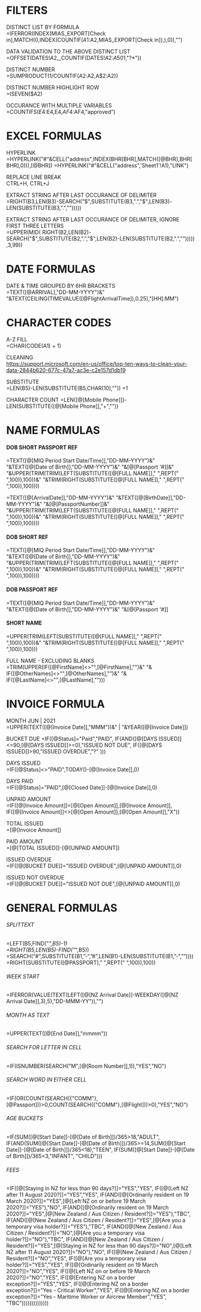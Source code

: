# FILTERS

DISTINCT LIST BY FORMULA  
=IFERROR(INDEX(MIAS_EXPORT[Check in],MATCH(0,INDEX(COUNTIF($A$1:A2,MIAS_EXPORT[Check in]),),0)),"")

DATA VALIDATION TO THE ABOVE DISTINCT LIST  
=OFFSET(DATES!$A$2,,,COUNTIF(DATES!$A$2:$A$501,"?*"))

DISTINCT NUMBER   
=SUMPRODUCT(1/COUNTIF($A$2:A2,A$2:A2))

DISTINCT NUMBER HIGHLIGHT ROW   
=ISEVEN($A2)

OCCURANCE WITH MULTIPLE VARIABLES   
=COUNTIFS($E$4:E4,E4,$AF$4:AF4,"approved")  

# EXCEL FORMULAS

HYPERLINK   
=HYPERLINK("#"&CELL("address",INDEX(BHR[BHR],MATCH([@BHR],BHR[BHR],0))),[@BHR])
=HYPERLINK("#"&CELL("address",'Sheet1'!A1),"LINK")

REPLACE LINE BREAK  
CTRL+H, CTRL+J

EXTRACT STRING AFTER LAST OCCURANCE OF DELIMITER   
=RIGHT(B3,LEN(B3)-SEARCH("$",SUBSTITUTE(B3,".","$",LEN(B3)-LEN(SUBSTITUTE(B3,".","")))))

EXTRACT STRING AFTER LAST OCCURANCE OF DELIMITER, IGNORE FIRST THREE LETTERS   
=UPPER(MID(
RIGHT(B2,LEN(B2)-SEARCH("$",SUBSTITUTE(B2,".","$",LEN(B2)-LEN(SUBSTITUTE(B2,".","")))))
,3,99))

# DATE FORMULAS   

DATE & TIME GROUPED BY 6HR BRACKETS  
=TEXT([@ARRIVAL],"DD-MM-YYYY")&" "&TEXT(CEILING(TIMEVALUE([@FlightArrivalTime]),0.25),"[HH]:MM")  

# CHARACTER CODES  

A-Z FILL    
=CHAR(CODE(A1) + 1)  

CLEANING   
https://support.microsoft.com/en-us/office/top-ten-ways-to-clean-your-data-2844b620-677c-47a7-ac3e-c2e157d1db19

SUBSTITUTE   
=LEN(B5)-LEN(SUBSTITUTE(B5,CHAR(10),"")) +1 

CHARACTER COUNT
=LEN([@[Mobile Phone]])-LEN(SUBSTITUTE([@[Mobile Phone]],"+",""))

# NAME FORMULAS

#### DOB SHORT PASSPORT REF
=TEXT([@[MIQ Period Start Date/Time]],"DD-MM-YYYY")&" "&TEXT([@[Date of Birth]],"DD-MM-YYYY")&" "&[@[Passport '#]]&" "&UPPER(TRIM(TRIM(LEFT(SUBSTITUTE([@[FULL NAME]]," ",REPT(" ",100)),100))&" "&TRIM(RIGHT(SUBSTITUTE([@[FULL NAME]]," ",REPT(" ",100)),100))))   

=TEXT([@[ArrivalDate]],"DD-MM-YYYY")&" "&TEXT([@[BirthDate]],"DD-MM-YYYY")&" "&[@[PassportNumber]]&" "&UPPER(TRIM(TRIM(LEFT(SUBSTITUTE([@[FULL NAME]]," ",REPT(" ",100)),100))&" "&TRIM(RIGHT(SUBSTITUTE([@[FULL NAME]]," ",REPT(" ",100)),100))))   

#### DOB SHORT REF
=TEXT([@[MIQ Period Start Date/Time]],"DD-MM-YYYY")&" "&TEXT([@[Date of Birth]],"DD-MM-YYYY")&" "&UPPER(TRIM(TRIM(LEFT(SUBSTITUTE([@[FULL NAME]]," ",REPT(" ",100)),100))&" "&TRIM(RIGHT(SUBSTITUTE([@[FULL NAME]]," ",REPT(" ",100)),100))))   

#### DOB PASSPORT REF
=TEXT([@[MIQ Period Start Date/Time]],"DD-MM-YYYY")&" "&TEXT([@[Date of Birth]],"DD-MM-YYYY")&" "&[@[Passport '#]]   


#### SHORT NAME    
=UPPER(TRIM(LEFT(SUBSTITUTE([@[FULL NAME]]," ",REPT(" ",100)),100))&" "&TRIM(RIGHT(SUBSTITUTE([@[FULL NAME]]," ",REPT(" ",100)),100)))

FULL NAME - EXCLUDING BLANKS  
=TRIM(UPPER(IF([@FirstName]<>"",[@FirstName],"")&" "&  
IF([@OtherNames]<>"",[@OtherNames],"")&" "&  
IF([@LastName]<>"",[@LastName],"")))  



# INVOICE FORMULA  

MONTH    JUN | 2021  
=UPPER(TEXT([@[Invoice Date]],"MMM"))&" | "&YEAR([@[Invoice Date]])

BUCKET DUE
=IF([@Status]="Paid","PAID",
IF(AND([@[DAYS ISSUED]]<=90,[@[DAYS ISSUED]]>=0),"ISSUED NOT DUE",
IF([@[DAYS ISSUED]]>90,"ISSUED OVERDUE","?"
)))

DAYS ISSUED    
=IF([@Status]<>"PAID",TODAY()-[@[Invoice Date]],0)

DAYS PAID  
=IF([@Status]="PAID",[@[Closed Date]]-[@[Invoice Date]],0)

UNPAID AMOUNT  
=IF([@[Invoice Amount]]=[@[Open Amount]],[@[Invoice Amount]],
IF([@[Invoice Amount]]<>[@[Open Amount]],[@[Open Amount]],"X"))

TOTAL ISSUED  
=[@[Invoice Amount]]

PAID AMOUNT  
=[@[TOTAL ISSUED]]-[@[UNPAID AMOUNT]]

ISSUED OVERDUE  
=IF([@[BUCKET DUE]]="ISSUED OVERDUE",[@[UNPAID AMOUNT]],0)

ISSUED NOT OVERDUE   
=IF([@[BUCKET DUE]]="ISSUED NOT DUE",[@[UNPAID AMOUNT]],0)

# GENERAL FORMULAS  

###### SPLITTEXT 
=LEFT(B5,FIND("_",B5)-1)  
=RIGHT(B5,LEN(B5)-FIND("_",B5))  
=SEARCH(“#”,SUBSTITUTE(B1,”-“,”#”,LEN(B1)-LEN(SUBSTITUTE(B1,”-“,””))))  
=RIGHT(SUBSTITUTE([@PASSPORT]," ",REPT(" ",100)),100))   

###### WEEK START
=IFERROR(VALUE(TEXT(LEFT([@[NZ Arrival Date]]-WEEKDAY([@[NZ Arrival Date]],3),5),"DD-MMM-YY")),"")

###### MONTH AS TEXT  
=UPPER(TEXT([@[End Date]],"mmmm"))

###### SEARCH FOR LETTER IN CELL  
=IF(ISNUMBER(SEARCH("M",[@[Room Number]],1)),"YES","NO")

###### SEARCH WORD IN EITHER CELL  
=IF(OR(COUNT(SEARCH({"COMM"},[@Passport]))>0,COUNT(SEARCH({"COMM"},[@Flight]))>0),"YES","NO")

###### AGE BUCKETS  
=IF(SUM([@[Start Date]]-[@[Date of Birth]])/365>18,"ADULT",
IF(AND(SUM([@[Start Date]]-[@[Date of Birth]])/365>=14,SUM([@[Start Date]]-[@[Date of Birth]])/365<18),"TEEN",
IF(SUM([@[Start Date]]-[@[Date of Birth]])/365<3,"INFANT",
"CHILD")))

###### FEES  
=IF([@[Staying in NZ for less than 90 days?]]="YES","YES",
IF([@[Left NZ after 11 August 2020?]]="YES","YES",
IF(AND([@[Ordinarily resident on 19 March 2020?]]="YES",[@[Left NZ on or before 19 March 2020?]]="YES"),"NO",
IF(AND([@[Ordinarily resident on 19 March 2020?]]="YES",[@[New Zealand / Aus Citizen / Resident?]]="YES"),"TBC",
IF(AND([@[New Zealand / Aus Citizen / Resident?]]="YES",[@[Are you a temporary visa holder?]]="YES"),"TBC",
IF(AND([@[New Zealand / Aus Citizen / Resident?]]="NO",[@[Are you a temporary visa holder?]]="NO"),"TBC",
IF(AND([@[New Zealand / Aus Citizen / Resident?]]="YES",[@[Staying in NZ for less than 90 days?]]="NO",[@[Left NZ after 11 August 2020?]]="NO"),"NO",
IF([@[New Zealand / Aus Citizen / Resident?]]="NO","YES",
IF([@[Are you a temporary visa holder?]]="YES","YES",
IF([@[Ordinarily resident on 19 March 2020?]]="NO","YES",
IF([@[Left NZ on or before 19 March 2020?]]="NO","YES",
IF([@[Entering NZ on a border exception?]]="YES","YES",
IF([@[Entering NZ on a border exception?]]="Yes - Critical Worker","YES",
IF([@[Entering NZ on a border exception?]]="Yes - Maritime Worker or Aircrew Member","YES",
"TBC"))))))))))))))













